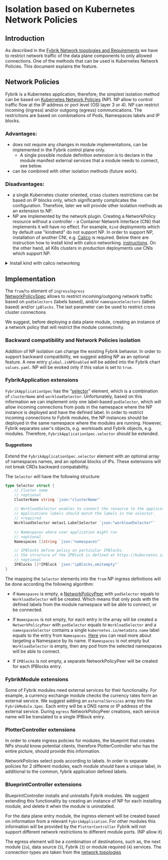 # Isolation based on Kubernetes Network Policies

## Introduction

As described in the [Fybrik Network topologies and Requirements](FybrikNetworkTopologiesAndRequirements.md)  we have to 
restrict network traffic of the data plane components to only allowed connections. One of the methods that can be used is 
Kubernetes Network Policies. This document explains the feature. 

## Network Policies

Fybrik is a Kubernetes application, therefore, the simplest isolation method can be based on 
[Kubernetes Network Policies](https://kubernetes.io/docs/concepts/services-networking/network-policies/) (NP).
NP allow to control traffic flow at the IP address or port level (OSI layer 3 or 4). NP can restrict incoming (ingress) 
and/or outgoing (egress) communications. 
The restrictions are based on combinations of Pods, Namespaces labels and IP blocks.

### Advantages:
- does not require any changes in module implementations, can be implemented in the Fybrik control plane only.
  - A single possible module definition extension is to declare in the module manifest external services that a module 
    needs to connect, see below. 
- can be combined with other isolation methods (future work).

### Disadvantages:
- a single Kubernetes cluster oriented, cross clusters restrictions can be based on IP blocks only, which significantly 
complicates the configuration. Therefore, later we will provide other isolation methods as an extension to NP.
- NP are implemented by the network plugin. Creating a NetworkPolicy resource without a controller - a Container Network 
Interface (CNI) that implements it will have no effect. For example, `Kind` deployments which by default use "kindnetd" 
do not support NP. In order to support NP, installation of another CNI, e.g. [Calico](https://github.com/projectcalico/calico)
is required. Below there are instruction how to install kind with calico networking.  [instructions](https://alexbrand.dev/post/creating-a-kind-cluster-with-calico-networking/). 
On the other hand, all K8s clusters in production deployments use CNIs which support NP.

<details> 
<summary>Install kind with calico networking</summary>
    
The instructions are based on Alexander Brand's [blog](https://alexbrand.dev/post/creating-a-kind-cluster-with-calico-networking/)

Kind has a default Container Networking Interface (CNI) plugin called `kindnet`, which is a minimal implementation of a CNI plugin.
To use Calico as the CNI plugin in Kind clusters, we need to do the following:
1. Disable the installation of `kindnet`
To do so, create a `kind-calico.yaml` file that contains the following:
```yaml
kind: Cluster
apiVersion: kind.sigs.k8s.io/v1alpha4
networking:
  disableDefaultCNI: true # disable kindnet
  podSubnet: 192.168.0.0/16 # set to Calico's default subnet
```
_Note:_ you can use the file from ./manager/testdata

3. Create your Kind cluster, passing the configuration file using the --config flag:
```bash
kind create cluster --config ./manager/testdata/kind-calico.yaml
```

3. Verify Kind Cluster
Once the cluster is up, list the pods in the kube-system namespace to verify that `kindnet` is not running:
```bash
export KUBECONFIG="$(kind get kubeconfig-path --name="kind")"
kubectl get pods -n kube-system
```
`kindnet` should be missing from the list of pods:
```bash 
NAME                                         READY   STATUS    RESTARTS   AGE
coredns-5c98db65d4-dgfs9                     0/1     Pending   0          77s
coredns-5c98db65d4-gg4fh                     0/1     Pending   0          77s
etcd-kind-control-plane                      1/1     Running   0          16s
kube-apiserver-kind-control-plane            1/1     Running   0          24s
kube-controller-manager-kind-control-plane   1/1     Running   0          41s
kube-proxy-qsxp4                             1/1     Running   0          77s
kube-scheduler-kind-control-plane            1/1     Running   0          10s
```
_Note:_ The coredns pods are in the pending state. This is expected. They will remain in the pending state until a CNI 
plugin is installed.

4. Install Calico
Use the following command to install Calico:
```bash
kubectl apply -f https://raw.githubusercontent.com/projectcalico/calico/v3.25.0/manifests/calico.yaml
```
5. Verify Calico Is Up
To verify that calico-node is running, list the pods in the kube-system namespace:
```bash
kubectl -n kube-system get pods | grep calico-node
```
You should see the calico-node pod running and ready (1/1 containers ready):
```bash
calico-node-v5k5z                            1/1     Running   0          11s
```
You should also see the CoreDNS pods running if you get a full listing of pods in the kube-system namespace.

</details>

## Implementation

The `from`/`to` element of `ingress`/`egress`  
[NetworkPolicySpec](https://kubernetes.io/docs/reference/kubernetes-api/policy-resources/network-policy-v1/#NetworkPolicySpec) 
allows to restrict incoming/outgoing network traffic based on `podSelectors` (labels based), and/or 
`namespaceSelectors` (labels based) and/or `ipBlocks`. The last parameter can be used to restrict cross cluster connections 

We suggest, before deploying a data plane module, creating an instance of a network policy that will restrict the 
module connectivity.

### Backward compatibility and Network Policies isolation

Addition of NP isolation can change the existing Fybrik behavior. In order to support backward compatibility, we suggest
adding NP as an optional feature. A new entry `global.isNPEnabled` will be added into the Fybrik chart `values.yaml`.
NP will be evoked only if this value is set to `true`.

### FybrikApplication extensions

`FybrikApplicationSpec` has the “[selector](https://fybrik.io/v1.2/reference/crds/#fybrikapplicationspecselector)” 
element, which is a combination of `clusterName` and `workloadSelector`. Unfortunately, based on this information we can 
implement only one label-based `podSelector`, which will allow incoming connections from pods in the namespace where the NP 
instance is deployed and have the defined label. In order to restrict incoming connections to Fybrik modules, the NP
instances should be deployed in the same namespace where the modules are running. However, Fybrik separates user's 
objects, e.g. workloads and Fybrik objects, e.g. modules. Therefore, `FybrikApplicationSpec.selector` should be extended.

#### Suggestions

Extend the `FybrikApplicationSpec.selector` element with an optional array of namespaces names, and an optional blocks
of IPs. These extensions will not break CRDs backward compatability.

The `Selector` will have the following structure: 

```go
type Selector struct {
	// Cluster name 
	// +optional 
	ClusterName string `json:"clusterName"`
	
	// WorkloadSelector enables to connect the resource to the application 
	// Applications labels should match the labels in the selector. 
	// +required 
	WorkloadSelector metav1.LabelSelector `json:"workloadSelector"`
	
	// Namespaces where user application might run
	// +optional 
	Namespaces []string `json:"namespaces"`

	// IPBlocks define policy on particular IPBlocks.
	// the structure of the IPBlock is defined at https://kubernetes.io/docs/reference/generated/kubernetes-api/v1.26/#ipblock-v1-networking-k8s-io
	// +optional
	IPBlocks []*IPBlock `json:"ipBlocks,omitempty"`
}
```
The mapping the `Selector` elements into the `from` NP ingress definitions will be done according the following algorithm:
- if `Namespaces` is empty, a [NetworkPolicyPeer](https://kubernetes.io/docs/reference/generated/kubernetes-api/v1.26/#networkpolicypeer-v1-networking-k8s-io)
  with `podSelector` equals to `WorkloadSelector` will be created. Which means that only pods with the defined labels from 
  the module namespace will be able to connect, or be connected.
- If `Namespaces` is not empty, for each entry in the array will be created a `NetworkPolicyPeer`
   with `podSelector` equals to `WorkloadSelector` and a `namespaceSelector` contains a single `kubernetes.io/metadata.name`
   label equals to the entry from `Namespaces`. [Here](https://kubernetes.io/docs/concepts/services-networking/network-policies/#targeting-a-namespace-by-its-name) 
   you can read more about targeting a Namespace by its name. If `Namespaces` is not empty but `WorkloadSelector` is empty, 
   then any pod from the selected namespaces will be able to connect.

- If `IPBlocks` is not empty, a separate NetworkPolicyPeer will be created for each IPBlocks entry.

### FybrikModule extensions

Some of Fybrik modules need external services for their functionality. For example, a currency exchange module checks 
the currency rates form an external service.
We suggest adding an `externalServices` array into the `FybrikModule.Spec`. Each entry will be a DNS name or IP address of 
the external service. During `egress` NetworkPolicyPeer creations, each service name will be translated to a single IPBlock entry.

### PlotterController extensions

In order to create ingress policies for modules, the blueprint that creates NPs should know potential clients, therefore
PlotterController who has the entire picture, should provide this information. 

NetworkPolicies select pods according to labels. In order to separate policies for 2 different modules, each module should
have a unique label, in additional to the common, fybrik application defined labels.

### BlueprintController extensions

BlueprintController installs and uninstalls Fybrik modules. We suggest extending this functionality by creating an instance
of NP for each installing module, and delete it when the module is uninstalled.

For the data plane entry module, the ingress element will be created based on information from a 
relevant `FybrikApplication`. For other modules this information will be provided by the `PlotterController`
Fybrik will not support different network restrictions to different module ports. (NP allow it)

The egress element will be a combination of destinations, such as, the next module (`2a`), data source (`5`), Fybrik (`3`) 
or module required (`4`) services. The connection types are taken from the [network topologies](FybrikNetworkTopologiesAndRequirements.md)


